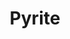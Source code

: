 ---
templateKey: blog-post
featuredpost: false
featuredimage: /assets/Pyrite.png
title: Pyrite
description: Mineral
testfield: 1118
---
